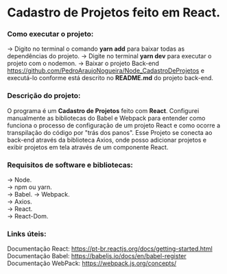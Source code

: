 # Cadastro de Projetos feito em React.  
### Como executar o projeto:  
-> Digito no terminal o comando **yarn add** para baixar todas as dependências do projeto.
-> Digite no terminal **yarn dev** para executar o projeto com o nodemon.
-> Baixar o projeto Back-end <https://github.com/PedroAraujoNogueira/Node_CadastroDeProjetos> e executá-lo conforme está descrito no **README.md** do projeto back-end.   

### Descrição do projeto:  
O programa é um **Cadastro de Projetos** feito com **React**. Configurei manualmente as bibliotecas do Babel e Webpack para entender como funciona o processo de configuração de um projeto React e como ocorre a transpilação do código por "trás dos panos". Esse Projeto se conecta ao back-end através da biblioteca Axios, onde posso adicionar projetos e exibir projetos em tela através de um componente React.   

### Requisitos de software e bibliotecas:  
-> Node.  
-> npm ou yarn.  
-> Babel. 
-> Webpack.   
-> Axios.  
-> React.  
-> React-Dom.  

### Links úteis:  

Documentação React: <https://pt-br.reactjs.org/docs/getting-started.html>  
Documentação Babel: <https://babeljs.io/docs/en/babel-register>  
Documentação WebPack: <https://webpack.js.org/concepts/>  
